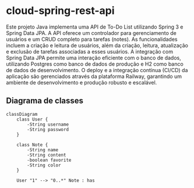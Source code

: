 # cloud-spring-rest-api
Este projeto Java implementa uma API de To-Do List utilizando Spring 3 e Spring Data JPA. A API oferece um controlador para gerenciamento de usuários e um CRUD completo para tarefas (notes). As funcionalidades incluem a criação e leitura de usuários, além da criação, leitura, atualização e exclusão de tarefas associadas a esses usuários. A integração com Spring Data JPA permite uma interação eficiente com o banco de dados, utilizando Postgres como banco de dados de produção e H2 como banco de dados de desenvolvimento. O deploy e a integração contínua (CI/CD) da aplicação são gerenciados através da plataforma Railway, garantindo um ambiente de desenvolvimento e produção robusto e escalável.

## Diagrama de classes
```mermaid
classDiagram
    class User {
        -String username
        -String password
    }

    class Note {
        -String name
        -String content
        -boolean favorite
        -String color
    }

    User "1" --> "0..*" Note : has
```
